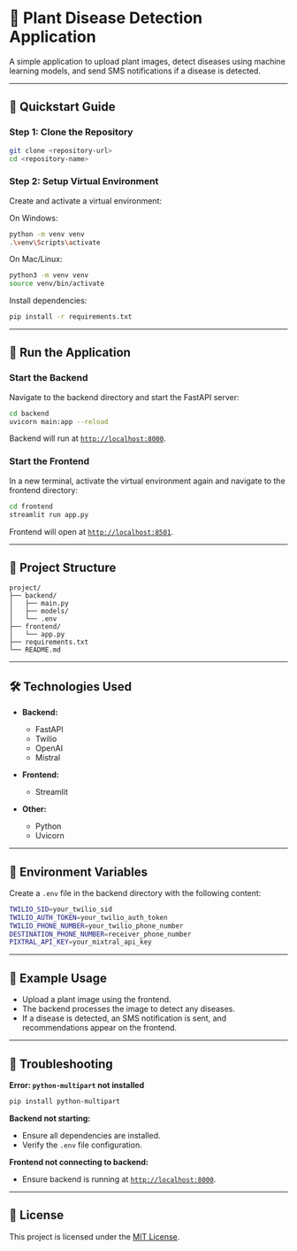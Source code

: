 # 🌿 Plant Disease Detection Application

A simple application to upload plant images, detect diseases using machine learning models, and send SMS notifications if a disease is detected.

---

## 🚀 Quickstart Guide

### Step 1: Clone the Repository
```bash
git clone <repository-url>
cd <repository-name>
```

### Step 2: Setup Virtual Environment

Create and activate a virtual environment:

On Windows:
```bash
python -m venv venv
.\venv\Scripts\activate
```

On Mac/Linux:
```bash
python3 -m venv venv
source venv/bin/activate
```

Install dependencies:
```bash
pip install -r requirements.txt
```

---

## 🚧 Run the Application

### Start the Backend

Navigate to the backend directory and start the FastAPI server:
```bash
cd backend
uvicorn main:app --reload
```

Backend will run at [`http://localhost:8000`](http://localhost:8000).

### Start the Frontend

In a new terminal, activate the virtual environment again and navigate to the frontend directory:
```bash
cd frontend
streamlit run app.py
```

Frontend will open at [`http://localhost:8501`](http://localhost:8501).

---

## 📂 Project Structure
```
project/
├── backend/
│   ├── main.py
│   ├── models/
│   └── .env
├── frontend/
│   └── app.py
├── requirements.txt
└── README.md
```

---

## 🛠️ Technologies Used

- **Backend:**
  - FastAPI
  - Twilio
  - OpenAI
  - Mistral

- **Frontend:**
  - Streamlit

- **Other:**
  - Python
  - Uvicorn

---

## 🌱 Environment Variables

Create a `.env` file in the backend directory with the following content:

```bash
TWILIO_SID=your_twilio_sid
TWILIO_AUTH_TOKEN=your_twilio_auth_token
TWILIO_PHONE_NUMBER=your_twilio_phone_number
DESTINATION_PHONE_NUMBER=receiver_phone_number
PIXTRAL_API_KEY=your_mixtral_api_key
```

---

## 🧪 Example Usage
- Upload a plant image using the frontend.
- The backend processes the image to detect any diseases.
- If a disease is detected, an SMS notification is sent, and recommendations appear on the frontend.

---

## 🐛 Troubleshooting

**Error: `python-multipart` not installed**
```bash
pip install python-multipart
```

**Backend not starting:**
- Ensure all dependencies are installed.
- Verify the `.env` file configuration.

**Frontend not connecting to backend:**
- Ensure backend is running at [`http://localhost:8000`](http://localhost:8000).

---

## 📜 License

This project is licensed under the [MIT License](LICENSE).